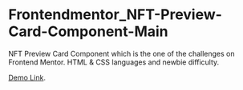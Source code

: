 # Frontendmentor_NFT-Preview-Card-Component-Main
NFT Preview Card Component which is the one of the challenges on Frontend Mentor. HTML & CSS languages and newbie difficulty.

[Demo Link](https://htmlpreview.github.io/?https://github.com/hakanozdemir85/Frontendmentor_Projects/blob/main/NFT-Preview-Card-Component/index.html).
